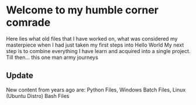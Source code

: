 # Welcome to my humble corner comrade

Here lies what old files that I have worked on, what was considered my masterpiece when I had just taken my first steps into Hello World
My next step is to combine everything I have learn and acquired into a single project. Till then... this one man army journeys

## Update
New content from years ago are: Python Files, Windows Batch Files, Linux (Ubuntu Distro) Bash Files
